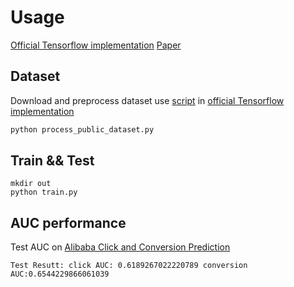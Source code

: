 # Usage

[Official Tensorflow implementation](https://github.com/xidongbo/AITM)
[Paper](https://arxiv.org/abs/2105.08489)

## Dataset

Download and preprocess dataset use [script](https://github.com/xidongbo/AITM/blob/main/process_public_dataset.py) in [official Tensorflow implementation](https://github.com/xidongbo/AITM)
```python
python process_public_dataset.py

```

## Train && Test

```
mkdir out
python train.py
```

## AUC performance

Test AUC on [Alibaba Click and Conversion Prediction](https://tianchi.aliyun.com/datalab/dataSet.html?dataId=408)

```
Test Resutt: click AUC: 0.6189267022220789 conversion AUC:0.6544229866061039
```


